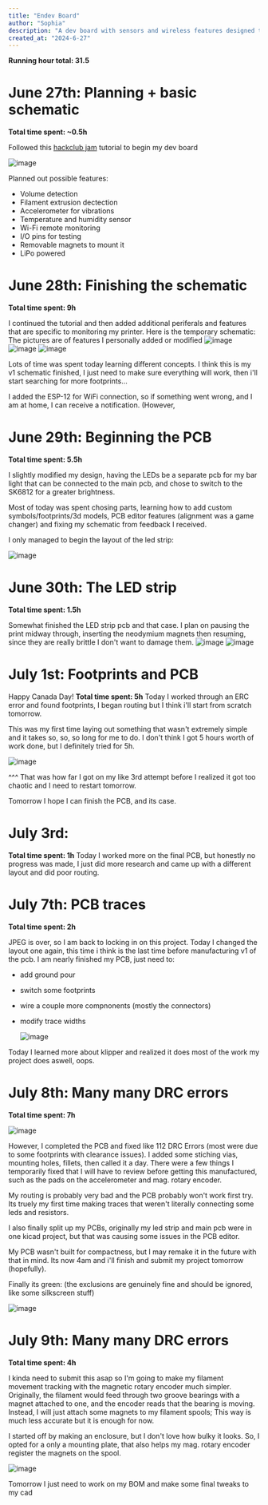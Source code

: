 ```yaml
---
title: "Endev Board"
author: "Sophia"
description: "A dev board with sensors and wireless features designed to monitor a 3D printer"
created_at: "2024-6-27"
---
```

**Running hour total: 31.5**

# June 27th: Planning + basic schematic

**Total time spent: ~0.5h**

Followed this [hackclub jam](https://jams.hackclub.com/batch/sparkletilt-pcb/part-1) tutorial to begin my dev board

![image](https://github.com/user-attachments/assets/3bca894f-c0d4-4432-b39c-99ea2ac58be9)

Planned out possible features:
- Volume detection
- Filament extrusion dectection
- Accelerometer for vibrations
- Temperature and humidity sensor
- Wi-Fi remote monitoring 
- I/O pins for testing
- Removable magnets to mount it
- LiPo powered

# June 28th: Finishing the schematic
**Total time spent: 9h**

I continued the tutorial and then added additional periferals and features that are specific to monitoring my printer.
Here is the temporary schematic: The pictures are of features I personally added or modified
![image](https://github.com/user-attachments/assets/477216e3-4908-437e-a89c-879c7d0cb5f1)
![image](https://github.com/user-attachments/assets/dbecd5ad-6cf7-4fdc-b46f-41a142abce0b)
![image](https://github.com/user-attachments/assets/edcca544-4d19-4092-9254-b73aad3ae426)

Lots of time was spent today learning different concepts. I think this is my v1 schematic finished, I just need to make sure everything will work, then i'll start searching for more footprints...

I added the ESP-12 for WiFi connection, so if something went wrong, and I am at home, I can receive a notification. (However, 
# June 29th: Beginning the PCB
**Total time spent: 5.5h**

I slightly modified my design, having the LEDs be a separate pcb for my bar light that can be connected to the main pcb, and chose to switch to the SK6812 for a greater brightness. 

Most of today was spent chosing parts, learning how to add custom symbols/footprints/3d models, PCB editor features (alignment was a game changer) and fixing my schematic from feedback I received.

I only managed to begin the layout of the led strip:

![image](https://github.com/user-attachments/assets/c357dccb-04d9-40db-a0b4-0b31c7ebe402)
# June 30th: The LED strip
**Total time spent: 1.5h**

Somewhat finished the LED strip pcb and that case. 
I plan on pausing the print midway through, inserting the neodymium magnets then resuming, since they are really brittle I don't want to damage them. 
![image](https://github.com/user-attachments/assets/57b4939b-2392-406a-8e6e-de6c1352a259)
![image](https://github.com/user-attachments/assets/9f97d6a8-0332-4be1-a3fc-67620b09172f)

# July 1st: Footprints and PCB
Happy Canada Day!
**Total time spent: 5h**
Today I worked through an ERC error and found footprints, I began routing but I think i'll start from scratch tomorrow. 

This was my first time laying out something that wasn't extremely simple and it takes so, so, so long for me to do. I don't think I got 5 hours worth of work done, but I definitely tried for 5h.

![image](https://github.com/user-attachments/assets/bc1808bd-31e6-4525-b42d-32ee87a053e1)

^^^ That was how far I got on my like 3rd attempt before I realized it got too chaotic and I need to restart tomorrow.

Tomorrow I hope I can finish the PCB, and its case.

# July 3rd: 

**Total time spent: 1h**
Today I worked more on the final PCB, but honestly no progress was made, I just did more research and came up with a different layout and did poor routing.


# July 7th: PCB traces

**Total time spent: 2h**

JPEG is over, so I am back to locking in on this project. Today I changed the layout one again, this time i think is the last time before manufacturing v1 of the pcb. I am nearly finished my PCB, just need to:
- add ground pour
- switch some footprints
- wire a couple more compnonents (mostly the connectors)
- modify trace widths

  ![image](https://github.com/user-attachments/assets/6253d5c2-6d2e-467c-b897-e1ca96c37c06)

Today I learned more about klipper and realized it does most of the work my project does aswell, oops. 
# July 8th: Many many DRC errors

**Total time spent: 7h**

![image](https://github.com/user-attachments/assets/6fb0ae3f-96f5-4984-b88b-695677505b25)

However, I completed the PCB and fixed like 112 DRC Errors (most were due to some footprints with clearance issues). I added some stiching vias, mounting holes, fillets, then called it a day.
There were a few things I temporarily fixed that I will have to review before getting this manufactured, such as the pads on the accelerometer and mag. rotary encoder. 

My routing is probably very bad and the PCB probably won't work first try. Its truely my first time making traces that weren't literally connecting some leds and resistors.

I also finally split up my PCBs, originally my led strip and main pcb were in one kicad project, but that was causing some issues in the PCB editor. 

My PCB wasn't built for compactness, but I may remake it in the future with that in mind. Its now 4am and i'll finish and submit my project tomorrow (hopefully).

Finally its green: (the exclusions are genuinely fine and should be ignored, like some silkscreen stuff)

![image](https://github.com/user-attachments/assets/6d49bf33-6d48-41b8-b778-3eecefe339ff)

# July 9th: Many many DRC errors

**Total time spent: 4h**

I kinda need to submit this asap so I'm going to make my filament movement tracking with the magnetic rotary encoder much simpler. Originally, the filament would feed through two groove bearings with a magnet attached to one, and the encoder reads that the bearing is moving. Instead, I will just attach some magnets to my filament spools; This way is much less accurate but it is enough for now. 

I started off  by making an enclosure, but I don't love how bulky it looks. So, I opted for a only a mounting plate, that also helps my mag. rotary encoder register the magnets on the spool. 

![image](https://github.com/user-attachments/assets/d47f2e94-b3e0-4e8b-8c2a-80e604907a91)

Tomorrow I just need to work on my BOM and make some final tweaks to my cad
